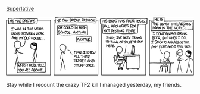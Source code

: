 [Superlative](https://xkcd.com/621)

![Superlative](./random_comic.png)

Stay while I recount the crazy TF2 kill I managed yesterday, my friends.

